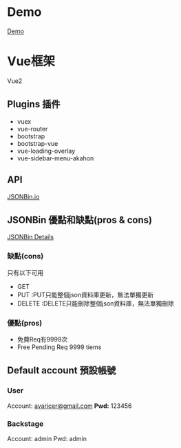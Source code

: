 # Demo
[Demo](https://justin880929.github.io/Vue2_RWM_Demo/#/home/allProds)
# Vue框架
Vue2
## Plugins 插件
- vuex
- vue-router
- bootstrap
- bootstrap-vue
- vue-loading-overlay
- vue-sidebar-menu-akahon
## API
[JSONBin.io](https://jsonbin.io/)
## JSONBin 優點和缺點(pros & cons)
[JSONBin Details](https://jsonbin.io/api-reference/bins/get-started)
### 缺點(cons)
只有以下可用
- GET
- PUT    :PUT只能整個json資料庫更新，無法單獨更新
- DELETE :DELETE只能刪除整個json資料庫，無法單獨刪除
### 優點(pros)
- 免費Req有9999次
- Free Pending Req 9999 tiems
## Default account 預設帳號
### **User**
Account: avaricer@gmail.com
**Pwd:** 123456
### **Backstage**
Account: admin
Pwd: admin
